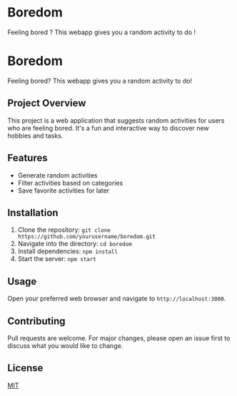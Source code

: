 # Boredom
 Feeling bored ? This webapp gives you a random activity to do !
# Boredom

Feeling bored? This webapp gives you a random activity to do!

## Project Overview

This project is a web application that suggests random activities for users who are feeling bored. It's a fun and interactive way to discover new hobbies and tasks.

## Features

- Generate random activities
- Filter activities based on categories
- Save favorite activities for later

## Installation

1. Clone the repository: `git clone https://github.com/yourusername/boredom.git`
2. Navigate into the directory: `cd boredom`
3. Install dependencies: `npm install`
4. Start the server: `npm start`

## Usage

Open your preferred web browser and navigate to `http://localhost:3000`.

## Contributing

Pull requests are welcome. For major changes, please open an issue first to discuss what you would like to change.

## License

[MIT](https://choosealicense.com/licenses/mit/)